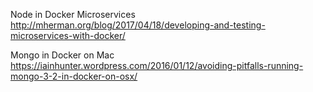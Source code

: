 Node in Docker Microservices
http://mherman.org/blog/2017/04/18/developing-and-testing-microservices-with-docker/

Mongo in Docker on Mac
https://iainhunter.wordpress.com/2016/01/12/avoiding-pitfalls-running-mongo-3-2-in-docker-on-osx/